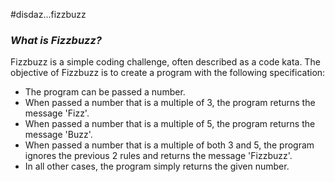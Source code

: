 #disdaz...fizzbuzz

### _What is Fizzbuzz?_ ###

Fizzbuzz is a simple coding challenge, often described as a code kata. The objective of Fizzbuzz is to create a program with the following specification:

 * The program can be passed a number.
 * When passed a number that is a multiple of 3, the program returns the message 'Fizz'.
 * When passed a number that is a multiple of 5, the program returns the message 'Buzz'.
 * When passed a number that is a multiple of both 3 and 5, the program ignores the previous 2 rules 
   and returns the message 'Fizzbuzz'.
 * In all other cases, the program simply returns the given number.

